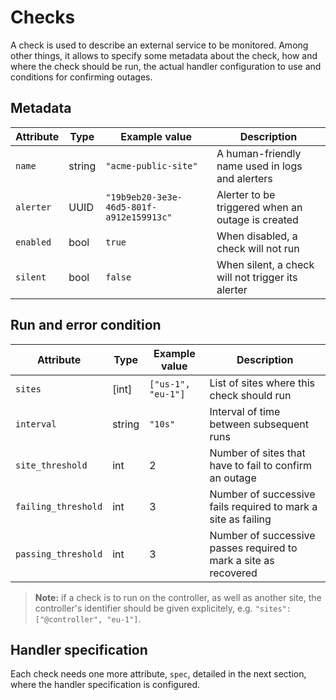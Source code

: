 # Checks

A check is used to describe an external service to be monitored. Among other things, it allows to specify some metadata about the check, how and where the check should be run, the actual handler configuration to use and conditions for confirming outages.

## Metadata

| Attribute | Type   | Example value                            | Description                                       |
| --------- | ------ | ---------------------------------------- | ------------------------------------------------- |
| `name`    | string | `"acme-public-site"`                     | A human-friendly name used in logs and alerters   |
| `alerter` | UUID   | `"19b9eb20-3e3e-46d5-801f-a912e159913c"` | Alerter to be triggered when an outage is created |
| `enabled` | bool   | `true`                                   | When disabled, a check will not run               |
| `silent`  | bool   | `false`                                  | When silent, a check will not trigger its alerter |

## Run and error condition

| Attribute           | Type   | Example value      | Description                                                      |
| ------------------- | ------ | ------------------ | ---------------------------------------------------------------- |
| `sites`             | [int]  | `["us-1", "eu-1"]` | List of sites where this check should run                        |
| `interval`          | string | `"10s"`            | Interval of time between subsequent runs                         |
| `site_threshold`    | int    | 2                  | Number of sites that have to fail to confirm an outage           |
| `failing_threshold` | int    | 3                  | Number of successive fails required to mark a site as failing    |
| `passing_threshold` | int    | 3                  | Number of successive passes required to mark a site as recovered |

> **Note:** if a check is to run on the controller, as well as another site, the controller's identifier should be given explicitely, e.g. `"sites": ["@controller", "eu-1"]`.

## Handler specification

Each check needs one more attribute, `spec`, detailed in the next section, where the handler specification is configured.

